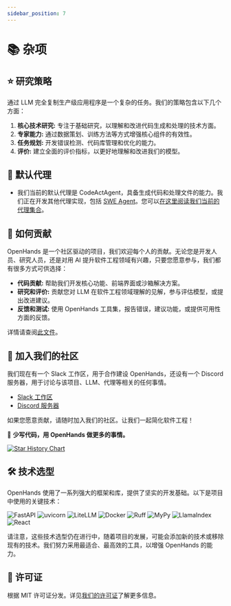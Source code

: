 ```yaml
---
sidebar_position: 7
---
```


# 📚 杂项

## ⭐️ 研究策略

通过 LLM 完全复制生产级应用程序是一个复杂的任务。我们的策略包含以下几个方面：

1. **核心技术研究:** 专注于基础研究，以理解和改进代码生成和处理的技术方面。
2. **专家能力:** 通过数据策划、训练方法等方式增强核心组件的有效性。
3. **任务规划:** 开发错误检测、代码库管理和优化的能力。
4. **评价:** 建立全面的评价指标，以更好地理解和改进我们的模型。

## 🚧 默认代理

- 我们当前的默认代理是 CodeActAgent，具备生成代码和处理文件的能力。我们正在开发其他代理实现，包括 [SWE Agent](https://swe-agent.com/)。您可以[在这里阅读我们当前的代理集合](./agents)。

## 🤝 如何贡献

OpenHands 是一个社区驱动的项目，我们欢迎每个人的贡献。无论您是开发人员、研究人员，还是对用 AI 提升软件工程领域有兴趣，只要您愿意参与，我们都有很多方式可供选择：

- **代码贡献:** 帮助我们开发核心功能、前端界面或沙箱解决方案。
- **研究和评价:** 贡献您对 LLM 在软件工程领域理解的见解，参与评估模型，或提出改进建议。
- **反馈和测试:** 使用 OpenHands 工具集，报告错误，建议功能，或提供可用性方面的反馈。

详情请查阅[此文件](https://github.com/All-Hands-AI/OpenHands/blob/main/CONTRIBUTING.md)。

## 🤖 加入我们的社区

我们现在有一个 Slack 工作区，用于合作建设 OpenHands，还设有一个 Discord 服务器，用于讨论与该项目、LLM、代理等相关的任何事情。

- [Slack 工作区](https://join.slack.com/t/opendevin/shared_invite/zt-2oikve2hu-UDxHeo8nsE69y6T7yFX_BA)
- [Discord 服务器](https://discord.gg/ESHStjSjD4)

如果您愿意贡献，请随时加入我们的社区。让我们一起简化软件工程！

🐚 **少写代码，用 OpenHands 做更多的事情。**

[![Star History Chart](https://api.star-history.com/svg?repos=All-Hands-AI/OpenHands&type=Date)](https://star-history.com/#All-Hands-AI/OpenHands&Date)

## 🛠️ 技术选型

OpenHands 使用了一系列强大的框架和库，提供了坚实的开发基础。以下是项目中使用的关键技术：

![FastAPI](https://img.shields.io/badge/FastAPI-black?style=for-the-badge) ![uvicorn](https://img.shields.io/badge/uvicorn-black?style=for-the-badge) ![LiteLLM](https://img.shields.io/badge/LiteLLM-black?style=for-the-badge) ![Docker](https://img.shields.io/badge/Docker-black?style=for-the-badge) ![Ruff](https://img.shields.io/badge/Ruff-black?style=for-the-badge) ![MyPy](https://img.shields.io/badge/MyPy-black?style=for-the-badge) ![LlamaIndex](https://img.shields.io/badge/LlamaIndex-black?style=for-the-badge) ![React](https://img.shields.io/badge/React-black?style=for-the-badge)

请注意，这些技术选型仍在进行中，随着项目的发展，可能会添加新的技术或移除现有的技术。我们努力采用最适合、最高效的工具，以增强 OpenHands 的能力。

## 📜 许可证

根据 MIT 许可证分发。详见[我们的许可证](https://github.com/All-Hands-AI/OpenHands/blob/main/LICENSE)了解更多信息。

